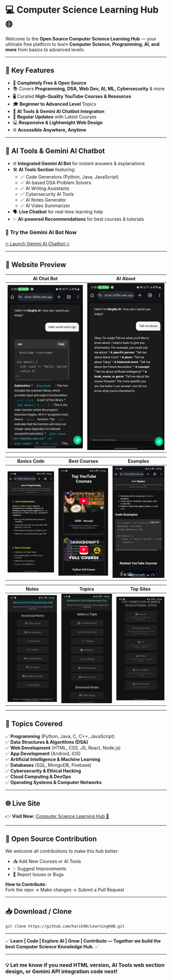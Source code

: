

# 💻 **Computer Science Learning Hub 🌐**

Welcome to the **Open Source Computer Science Learning Hub** — your ultimate free platform to learn **Computer Science, Programming, AI, and more** from basics to advanced levels.

---

## 🚀 **Key Features**
- 🌟 **Completely Free & Open Source**
- 📚 Covers **Programming, DSA, Web Dev, AI, ML, Cybersecurity** & more
- 🖥️ Curated **High-Quality YouTube Courses & Resources**
- 🎓 **Beginner to Advanced Level** Topics
- 🤖 **AI Tools & Gemini AI Chatbot Integration**
- 🔄 **Regular Updates** with Latest Courses
- 💻 **Responsive & Lightweight Web Design**
- 🌐 **Accessible Anywhere, Anytime**

---

## 🤖 **AI Tools & Gemini AI Chatbot**
- 🌐 **Integrated Gemini AI Bot** for instant answers & explanations
- 🛠 **AI Tools Section** featuring:
  - ✅ Code Generators (Python, Java, JavaScript)
  - ✅ AI-based DSA Problem Solvers
  - ✅ AI Writing Assistants
  - ✅ Cybersecurity AI Tools
  - ✅ AI Notes Generator
  - ✅ AI Video Summarizer
- 🗣 **Live Chatbot** for real-time learning help
- ✨ **AI-powered Recommendations** for best courses & tutorials

### 🔗 **Try the Gemini AI Bot Now**
[🔥 Launch Gemini AI Chatbot 🔥](https://thehub-2bfbb.web.app/)

---

## 📸 **Website Preview**

| **AI Chat Bot** | **AI About** |
|-----------------|-------------|
| ![AI Chat Bot](https://github.com/harik90/LearningHUB/blob/main/screenshots/photo32.png?raw=true) | ![AI About](https://github.com/harik90/LearningHUB/blob/main/screenshots/photo34.png?raw=true) |

| **Basics Code** | **Best Courses** | **Examples** |
|-----------------|------------------|-------------|
| ![Basics Code](https://github.com/harik90/LearningHUB/blob/main/screenshots/basicscode.png?raw=true) | ![Best Courses](https://github.com/harik90/LearningHUB/blob/main/screenshots/bestcourses.png?raw=true) | ![Examples](https://github.com/harik90/LearningHUB/blob/main/screenshots/example.png?raw=true) |

| **Notes** | **Topics** | **Top Sites** |
|----------|-----------|--------------|
| ![Notes](https://github.com/harik90/LearningHUB/blob/main/screenshots/notes.png?raw=true) | ![Topics](https://github.com/harik90/LearningHUB/blob/main/screenshots/topic.png?raw=true) | ![Top Sites](https://github.com/harik90/LearningHUB/blob/main/screenshots/topsites.png?raw=true) |

---

## 📖 **Topics Covered**
✅ **Programming** (Python, Java, C, C++, JavaScript)  
✅ **Data Structures & Algorithms (DSA)**  
✅ **Web Development** (HTML, CSS, JS, React, Node.js)  
✅ **App Development** (Android, iOS)  
✅ **Artificial Intelligence & Machine Learning**  
✅ **Databases** (SQL, MongoDB, Firebase)  
✅ **Cybersecurity & Ethical Hacking**  
✅ **Cloud Computing & DevOps**  
✅ **Operating Systems & Computer Networks**

---

## 🌐 **Live Site**
👉 **Visit Now:** [Computer Science Learning Hub 🚀](https://thehub-2bfbb.web.app/)  

---

## 📂 **Open Source Contribution**
We welcome all contributions to make this hub better:
- 📥 Add New Courses or AI Tools
- 💡 Suggest Improvements
- 🐞 Report Issues or Bugs

**How to Contribute:**  
Fork the repo → Make changes → Submit a Pull Request

---

## 📥 **Download / Clone**
```bash
git clone https://github.com/harik90/LearningHUB.git
```

---

✅ **Learn | Code | Explore AI | Grow | Contribute — Together we build the best Computer Science Knowledge Hub.** ✅

---

### 💡 Let me know if you need **HTML version**, **AI Tools web section design**, or **Gemini API integration code** next!
